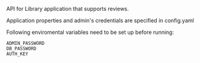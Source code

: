 API for Library application that supports reviews.

Application properties and admin's credentials are specified in config.yaml

Following enviromental variables need to be set up before running:

    ADMIN_PASSWORD
    DB_PASSWORD
    AUTH_KEY